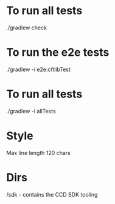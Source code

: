 # To run all tests

./gradlew check


# To run the e2e tests

./gradlew -i e2e:cftlibTest

# To run all tests

./gradlew -i allTests

# Style

Max line length 120 chars

# Dirs

/sdk - contains the CCD SDK tooling
